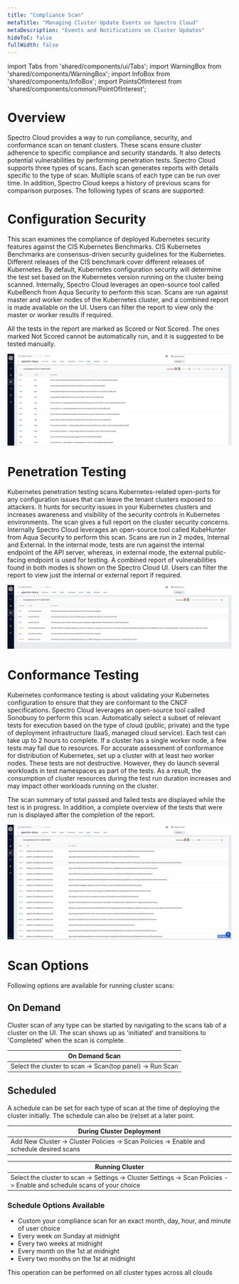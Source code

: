 ```yaml
---
title: "Compliance Scan"
metaTitle: "Managing Cluster Update Events on Spectro Cloud"
metaDescription: "Events and Notifications on Cluster Updates"
hideToC: false
fullWidth: false
---
```


import Tabs from 'shared/components/ui/Tabs';
import WarningBox from 'shared/components/WarningBox';
import InfoBox from 'shared/components/InfoBox';
import PointsOfInterest from 'shared/components/common/PointOfInterest';

 # Overview

Spectro Cloud provides a way to run compliance, security, and conformance scan on tenant clusters. These scans ensure cluster adherence to specific compliance and security standards. It also detects potential vulnerabilities by performing penetration tests. Spectro Cloud supports three types of scans. Each scan generates reports with details specific to the type of scan. Multiple scans of each type can be run over time. In addition, Spectro Cloud keeps a history of previous scans for comparison purposes. The following types of scans are supported:

# Configuration Security

This scan examines the compliance of deployed Kubernetes security features against the CIS Kubernetes Benchmarks. CIS Kubernetes Benchmarks are consensus-driven security guidelines for the Kubernetes. Different releases of the CIS benchmark cover different releases of Kubernetes. By default, Kubernetes configuration security will determine the test set based on the Kubernetes version running on the cluster being scanned. Internally, Spectro Cloud leverages an open-source tool called KubeBench from Aqua Security to perform this scan. Scans are run against master and worker nodes of the Kubernetes cluster, and a combined report is made available on the UI. Users can filter the report to view only the master or worker results if required. 

All the tests in the report are marked as Scored or Not Scored. The ones marked Not Scored cannot be automatically run, and it is suggested to be tested manually. 

![kcs.png](kcs.png)

# Penetration Testing

Kubernetes penetration testing scans Kubernetes-related open-ports for any configuration issues that can leave the tenant clusters exposed to attackers. It hunts for security issues in your Kubernetes clusters and increases awareness and visibility of the security controls in Kubernetes environments. The scan gives a full report on the cluster security concerns. Internally Spectro Cloud leverages an open-source tool called KubeHunter from Aqua Security to perform this scan. Scans are run in 2 modes, Internal and External. In the internal mode, tests are run against the internal endpoint of the API server, whereas, in external mode, the external public-facing endpoint is used for testing. A combined report of vulnerabilities found in both modes is shown on the Spectro Cloud UI. Users can filter the report to view just the internal or external report if required. 

![kpt.png](kpt.png)

# Conformance Testing

Kubernetes conformance testing is about validating your Kubernetes configuration to ensure that they are conformant to the CNCF specifications. Spectro Cloud leverages an open-source tool called Sonobuoy to perform this scan.  Automatically select a subset of relevant tests for execution based on the type of cloud (public, private) and the type of deployment infrastructure (IaaS, managed cloud service). Each test can take up to 2 hours to complete. If a cluster has a single worker node, a few tests may fail due to resources. For accurate assessment of conformance for distribution of Kubernetes, set up a cluster with at least two worker nodes. These tests are not destructive. However, they do launch several workloads in test namespaces as part of the tests. As a result, the consumption of cluster resources during the test run duration increases and may impact other workloads running on the cluster. 

The scan summary of total passed and failed tests are displayed while the test is in progress. In addition, a complete overview of the tests that were run is displayed after the completion of the report. 

![conformance.png](conformance.png)

# Scan Options

Following options are available for running cluster scans:
   
## On Demand 

Cluster scan of any type can be started by navigating to the scans tab of a cluster on the UI. The scan shows up as 'initiated' and transitions to 'Completed' when the scan is complete.

|__On Demand Scan__|
|------------------|
|Select the cluster to scan -> Scan(top panel) -> Run Scan|



## Scheduled

A schedule can be set for each type of scan at the time of deploying the cluster initially. The schedule can also be (re)set at a later point.

|__During Cluster Deployment__|
|-----------------------------|
|Add New Cluster -> Cluster Policies -> Scan Policies -> Enable and schedule desired scans|


|__Running Cluster__|
|----------------------|
|Select the cluster to scan -> Settings -> Cluster Settings -> Scan Policies -> Enable and schedule scans of your choice|


### Schedule Options Available

* Custom your compliance scan for an exact month, day, hour, and minute of user choice
* Every week on Sunday at midnight
* Every two weeks at midnight
* Every month on the 1st at midnight
* Every two months on the 1st at midnight

<InfoBox>
    This operation can be performed on all cluster types across all clouds
</InfoBox>